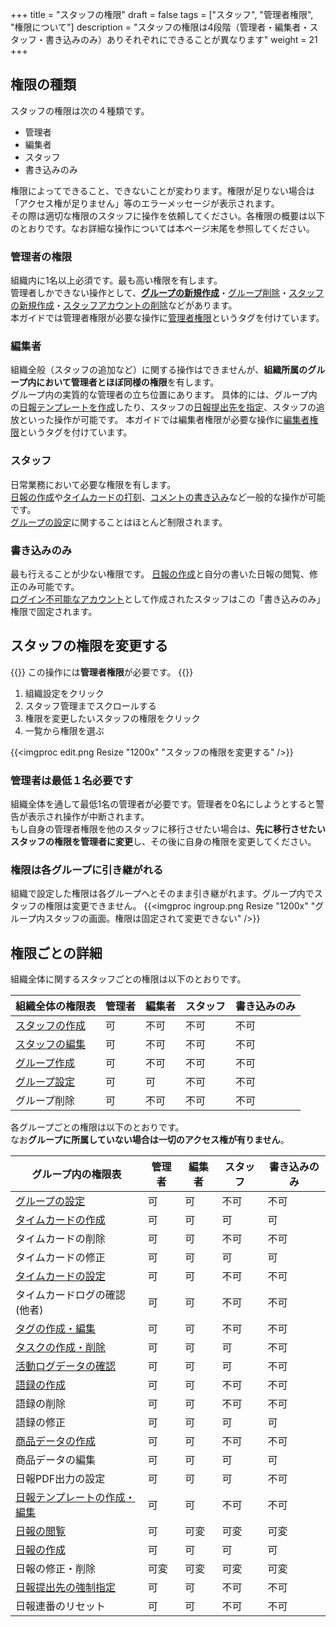 +++
title = "スタッフの権限"
draft = false
tags = ["スタッフ", "管理者権限", "権限について"]
description = "スタッフの権限は4段階（管理者・編集者・スタッフ・書き込みのみ）ありそれぞれにできることが異なります"
weight = 21
+++

## 権限の種類

スタッフの権限は次の４種類です。

- 管理者
- 編集者
- スタッフ
- 書き込みのみ

権限によってできること、できないことが変わります。権限が足りない場合は「アクセス権が足りません」等のエラーメッセージが表示されます。  
その際は適切な権限のスタッフに操作を依頼してください。各権限の概要は以下のとおりです。なお詳細な操作については本ページ末尾を参照してください。

### 管理者の権限

組織内に1名以上必須です。最も高い権限を有します。  
管理者しかできない操作として、[**グループの新規作成**](/org/groupsetting/make/)・[グループ削除](/remove/group/)・[スタッフの新規作成](/org/staff/make/)・[スタッフアカウントの削除](/remove/staff/)などがあります。  
本ガイドでは管理者権限が必要な操作に[管理者権限](/tags/管理者権限/)というタグを付けています。

### 編集者

組織全般（スタッフの追加など）に関する操作はできませんが、**組織所属のグループ内において管理者とほぼ同様の権限**を有します。  
グループ内の実質的な管理者の立ち位置にあります。
具体的には、グループ内の[日報テンプレートを作成](/org/groupsetting/template/make/)したり、スタッフの[日報提出先を指定](/org/groupsetting/staff/dist/)、スタッフの追放といった操作が可能です。
本ガイドでは編集者権限が必要な操作に[編集者権限](/tags/編集者権限/)というタグを付けています。

### スタッフ

日常業務において必要な権限を有します。  
[日報の作成](/report/write/)や[タイムカードの打刻](/timecard/input/)、[コメントの書き込み](/report/read/detail/comment/)など一般的な操作が可能です。  
[グループの設定](/org/groupsetting/)に関することはほとんど制限されます。

### 書き込みのみ

最も行えることが少ない権限です。
[日報の作成](/report/write/)と自分の書いた日報の閲覧、修正のみ可能です。  
[ログイン不可能なアカウント](http://localhost:1313/org/staff/make/#ログイン不可能なスタッフアカウントの作成)として作成されたスタッフはこの「書き込みのみ」権限で固定されます。

## スタッフの権限を変更する

{{<alice pos="right" icon="here">}}
この操作には**管理者権限**が必要です。
{{</alice>}}

1. 組織設定をクリック
1. スタッフ管理までスクロールする
1. 権限を変更したいスタッフの権限をクリック
1. 一覧から権限を選ぶ

{{<imgproc edit.png Resize "1200x" "スタッフの権限を変更する" />}}

### 管理者は最低１名必要です

組織全体を通して最低1名の管理者が必要です。管理者を0名にしようとすると警告が表示され操作が中断されます。  
もし自身の管理者権限を他のスタッフに移行させたい場合は、**先に移行させたいスタッフの権限を管理者に変更**し、その後に自身の権限を変更してください。

### 権限は各グループに引き継がれる

組織で設定した権限は各グループへとそのまま引き継がれます。グループ内でスタッフの権限は変更できません。
{{<imgproc ingroup.png Resize "1200x" "グループ内スタッフの画面。権限は固定されて変更できない" />}}

## 権限ごとの詳細

組織全体に関するスタッフごとの権限は以下のとおりです。

|組織全体の権限表|管理者|編集者|スタッフ|書き込みのみ|
|---|---|---|---|---|
|[スタッフの作成](/org/staff/make/)|可|不可|不可|不可|
|[スタッフの編集](/org/staff/manage/)|可|不可|不可|不可|
|[グループ作成](/org/groupsetting/make/)|可|不可|不可|不可|
|[グループ設定](/org/groupsetting/)|可|可|不可|不可|
|グループ削除|可|不可|不可|不可|

各グループごとの権限は以下のとおりです。  
なお**グループに所属していない場合は一切のアクセス権が有りません**。

|グループ内の権限表|管理者|編集者|スタッフ|書き込みのみ|
|---|---|---|---|---|
|[グループの設定](/org/groupsetting/)|可|可|不可|不可|
|[タイムカードの作成](/timecard/input/)|可|可|可|可|
|タイムカードの削除|可|可|不可|不可|
|タイムカードの修正|可|可|可|可|
|[タイムカードの設定](/timecard/setting/)|可|可|不可|不可|
|タイムカードログの確認(他者)|可|可|不可|不可|
|[タグの作成・編集](/org/groupsetting/tag)|可|可|不可|不可|
|[タスクの作成・削除](/task/add/)|可|可|可|不可|
|[活動ログデータの確認](/org/groupsetting/log/)|可|可|可|不可|
|[語録の作成](/org/groupsetting/goroku/)|可|可|不可|不可|
|語録の削除|可|可|不可|不可|
|語録の修正|可|可|可|可|
|[商品データの作成](/org/groupsetting/point/)|可|可|不可|不可|
|商品データの編集|可|可|可|可|
|日報PDF出力の設定|可|可|可|不可|
|[日報テンプレートの作成・編集](/org/groupsetting/template/)|可|可|不可|不可|
|[日報の閲覧](/report/read/)|可|可変|可変|可変|
|[日報の作成](/report/write/)|可|可|可|可|
|日報の修正・削除|可変|可変|可変|可変|
|[日報提出先の強制指定](/org/groupsetting/staff/dist/)|可|可|不可|不可|
|日報連番のリセット|可|可|不可|不可|
